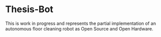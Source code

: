 # Thesis-Bot

This is work in progress and represents the partial implementation of an autonomous floor cleaning robot
as Open Source and Open Hardware.
